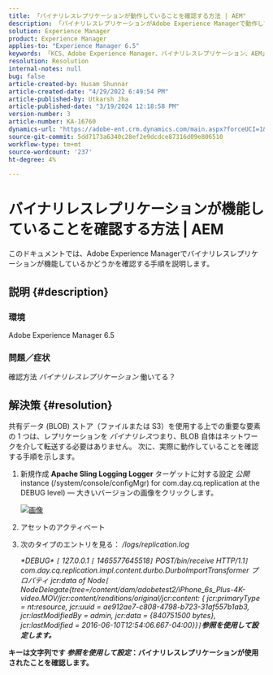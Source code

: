 ```yaml
---
title: 「バイナリレスレプリケーションが動作していることを確認する方法 | AEM"
description: 「バイナリレスレプリケーションがAdobe Experience Managerで動作しているかどうかを確認する方法を説明します。」
solution: Experience Manager
product: Experience Manager
applies-to: "Experience Manager 6.5"
keywords: 「KCS、Adobe Experience Manager、バイナリレスレプリケーション、AEM」
resolution: Resolution
internal-notes: null
bug: false
article-created-by: Husam Shunnar
article-created-date: "4/29/2022 6:49:54 PM"
article-published-by: Utkarsh Jha
article-published-date: "3/19/2024 12:18:58 PM"
version-number: 3
article-number: KA-16760
dynamics-url: "https://adobe-ent.crm.dynamics.com/main.aspx?forceUCI=1&pagetype=entityrecord&etn=knowledgearticle&id=5df78e22-edc7-ec11-a7b6-0022480a1d64"
source-git-commit: 5dd7173a6340c28ef2e9dcdce87316d09e806510
workflow-type: tm+mt
source-wordcount: '237'
ht-degree: 4%

---
```


# バイナリレスレプリケーションが機能していることを確認する方法 | AEM


このドキュメントでは、Adobe Experience Managerでバイナリレスレプリケーションが機能しているかどうかを確認する手順を説明します。

## 説明 {#description}


### <b>環境</b>

Adobe Experience Manager 6.5



### <b>問題／症状</b>

確認方法 *バイナリレスレプリケーション* 働いてる？


## 解決策 {#resolution}


共有データ (BLOB) ストア（ファイルまたは S3）を使用する上での重要な要素の 1 つは、レプリケーションを *バイナリレス*&#x200B;つまり、BLOB 自体はネットワークを介して転送する必要はありません。 次に、実際に動作していることを確認する手順を示します。

1. 新規作成 <b>Apache Sling Logging Logger</b> ターゲットに対する設定 *公開* instance (/system/console/configMgr) for com.day.cq.replication at the DEBUG level) — 大きいバージョンの画像をクリックします。<br>

   [![画像](https://64.media.tumblr.com/7399cc8fc96a1bb17456e9aff2af2999/tumblr_inline_p9j3kgHl8K1r414c2_500.png)](https://href.li/?http://jayan.kandathil.ca/CQ-OPS/aem62/LoggingLogger-Replication.png)
2. アセットのアクティベート


3. 次のタイプのエントリを見る： */logs/replication.log*

   *\*DEBUG\* `[` 127.0.0.1 `[` 1465577645518`]`  POST/bin/receive HTTP/1.1`]`  com.day.cq.replication.impl.content.durbo.DurboImportTransformer プロパティ jcr:data of Node`[` NodeDelegate{tree=/content/dam/adobetest2/iPhone_6s_Plus-4K-video.MOV/jcr:content/renditions/original/jcr:content: { jcr:primaryType = nt:resource, jcr:uuid = ae912ae7-c808-4798-b723-31af557b1ab3, jcr:lastModifiedBy = admin, jcr:data = {840751500 bytes}, jcr:lastModified = 2016-06-10T12:54:06.667-04:00}}`]`<b>参照を使用して設定します。*


キーは文字列です *参照を使用して設定*：バイナリレスレプリケーションが使用されたことを確認します。


